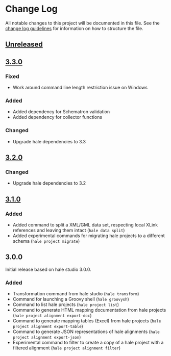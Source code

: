 # Change Log
All notable changes to this project will be documented in this file.
See the [change log guidelines](http://keepachangelog.com/) for information on how to structure the file.

## [Unreleased]

## [3.3.0]

### Fixed

- Work around command line length restriction issue on Windows

### Added

- Added dependency for Schematron validation
- Added dependency for collector functions

### Changed

- Upgrade hale dependencies to 3.3

## [3.2.0]

### Changed

- Upgrade hale dependencies to 3.2

## [3.1.0]

### Added

- Added command to split a XML/GML data set, respecting local XLink references and leaving them intact (`hale data split`)
- Added experimental commands for migrating hale projects to a different schema (`hale project migrate`)

## 3.0.0

Initial release based on hale studio 3.0.0.

### Added

- Transformation command from hale studio (`hale transform`)
- Command for launching a Groovy shell (`hale groovysh`)
- Command to list hale projects (`hale project list`)
- Command to generate HTML mapping documentation from hale projects (`hale project alignment export-doc`)
- Command to generate mapping tables (Excel) from hale projects (`hale project alignment export-table`)
- Command to generate JSON representations of hale alignments (`hale project alignment export-json`)
- Experimental command to filter to create a copy of a hale project with a filtered alignment (`hale project alignment filter`)

[Unreleased]: https://github.com/halestudio/hale/compare/v3.3.0...HEAD
[3.3.0]: https://github.com/halestudio/hale/compare/v3.2.0...v3.3.0
[3.2.0]: https://github.com/halestudio/hale/compare/v3.1.0...v3.2.0
[3.1.0]: https://github.com/halestudio/hale/compare/v3.0.0...v3.1.0
